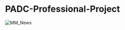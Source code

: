 # PADC-Professional-Project
<img src="https://image.ibb.co/ff1hgb/MM_News.png" alt="MM_News" border="0">

